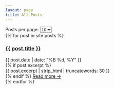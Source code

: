 ```yaml
---
layout: page
title: All Posts
---
```


<!-- Client-side pagination controls -->
<div class="pagination-header">
  <div class="pagination-info" id="pagination-info">
    <!-- Will be updated by JavaScript -->
  </div>
  <div class="posts-per-page-selector">
    <label for="posts-per-page">Posts per page:</label>
    <select id="posts-per-page" class="per-page-select">
      <option value="5">5</option>
      <option value="10" selected>10</option>
      <option value="25">25</option>
    </select>
  </div>
</div>

<div class="post-list" id="posts-container">
  {% for post in site.posts %}
    <article class="post-preview" data-date="{{ post.date | date: '%s' }}">
      <h3><a href="{{ site.baseurl }}{{ post.url }}">{{ post.title }}</a></h3>
      <div class="post-date">{{ post.date | date: "%B %d, %Y" }}</div>
      {% if post.excerpt %}
        <div class="post-excerpt">
          {{ post.excerpt | strip_html | truncatewords: 30 }}
        </div>
      {% endif %}
      <a href="{{ site.baseurl }}{{ post.url }}" class="read-more">Read more →</a>
    </article>
  {% endfor %}
</div>

<!-- Pagination navigation (will be populated by JavaScript) -->
<nav class="pagination-nav" id="pagination-nav">
  <!-- Pagination controls will be inserted here -->
</nav>